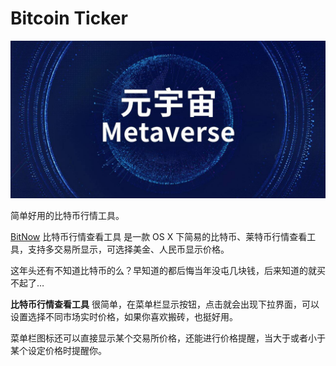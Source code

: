 # 

# Bitcoin Ticker

![](00.jpg)

简单好用的比特币行情工具。

[BitNow](http://www.appinn.com/bitcoin-price-osx/) 比特币行情查看工具 是一款 OS X 下简易的比特币、莱特币行情查看工具，支持多交易所显示，可选择美金、人民币显示价格。

这年头还有不知道比特币的么？早知道的都后悔当年没屯几块钱，后来知道的就买不起了…

**比特币行情查看工具** 很简单，在菜单栏显示按钮，点击就会出现下拉界面，可以设置选择不同市场实时价格，如果你喜欢搬砖，也挺好用。

菜单栏图标还可以直接显示某个交易所价格，还能进行价格提醒，当大于或者小于某个设定价格时提醒你。

